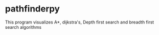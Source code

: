 # pathfinderpy

This program visualizes A*, dijkstra's, Depth first search and breadth first search algorithms

